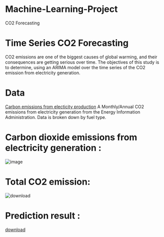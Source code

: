 # Machine-Learning-Project
CO2 Forecasting

# Time Series CO2 Forecasting
CO2 emissions are one of the biggest causes of global warming, and their consequences are getting serious over time. The objectives of this study is to determine, using an ARIMA model over the time series of the CO2 emission from electricity generation.
 
# Data
[Carbon emissions from electicity production](https://www.kaggle.com/txtrouble/carbon-emissions) A Monthly/Annual CO2 emissions from electricity generation from the Energy Information Administration. Data is broken down by fuel type.

# Carbon dioxide emissions from electricity generation :
![image](img/output.png)
<br/>

# Total CO2 emission:
![download](https://github.com/user-attachments/assets/9a02221a-79fd-420b-8e02-32e3dec92b67)
<br/>

# Prediction result :
[download](https://github.com/user-attachments/assets/60282a44-88c0-456d-a6df-6656fd16ba79)
